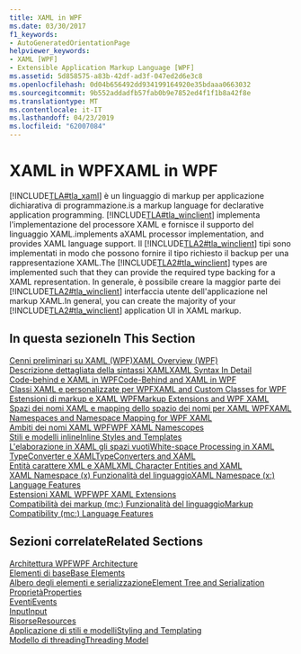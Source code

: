 ```yaml
---
title: XAML in WPF
ms.date: 03/30/2017
f1_keywords:
- AutoGeneratedOrientationPage
helpviewer_keywords:
- XAML [WPF]
- Extensible Application Markup Language [WPF]
ms.assetid: 5d858575-a83b-42df-ad3f-047ed2d6e3c8
ms.openlocfilehash: 0d04b656492dd934199164920e35bdaaa0663032
ms.sourcegitcommit: 9b552addadfb57fab0b9e7852ed4f1f1b8a42f8e
ms.translationtype: MT
ms.contentlocale: it-IT
ms.lasthandoff: 04/23/2019
ms.locfileid: "62007084"
---
```

# <a name="xaml-in-wpf"></a><span data-ttu-id="cd7f3-102">XAML in WPF</span><span class="sxs-lookup"><span data-stu-id="cd7f3-102">XAML in WPF</span></span>
[!INCLUDE[TLA#tla_xaml](../../../../includes/tlasharptla-xaml-md.md)] <span data-ttu-id="cd7f3-103">è un linguaggio di markup per applicazione dichiarativa di programmazione.</span><span class="sxs-lookup"><span data-stu-id="cd7f3-103">is a markup language for declarative application programming.</span></span> [!INCLUDE[TLA#tla_winclient](../../../../includes/tlasharptla-winclient-md.md)] <span data-ttu-id="cd7f3-104">implementa l'implementazione del processore XAML e fornisce il supporto del linguaggio XAML.</span><span class="sxs-lookup"><span data-stu-id="cd7f3-104">implements aXAML processor implementation, and provides XAML language support.</span></span> <span data-ttu-id="cd7f3-105">Il [!INCLUDE[TLA2#tla_winclient](../../../../includes/tla2sharptla-winclient-md.md)] tipi sono implementati in modo che possono fornire il tipo richiesto il backup per una rappresentazione XAML.</span><span class="sxs-lookup"><span data-stu-id="cd7f3-105">The [!INCLUDE[TLA2#tla_winclient](../../../../includes/tla2sharptla-winclient-md.md)] types are implemented such that they can provide the required type backing for a XAML representation.</span></span> <span data-ttu-id="cd7f3-106">In generale, è possibile creare la maggior parte dei [!INCLUDE[TLA2#tla_winclient](../../../../includes/tla2sharptla-winclient-md.md)] interfaccia utente dell'applicazione nel markup XAML.</span><span class="sxs-lookup"><span data-stu-id="cd7f3-106">In general, you can create the majority of your [!INCLUDE[TLA2#tla_winclient](../../../../includes/tla2sharptla-winclient-md.md)] application UI in XAML markup.</span></span>  
  
## <a name="in-this-section"></a><span data-ttu-id="cd7f3-107">In questa sezione</span><span class="sxs-lookup"><span data-stu-id="cd7f3-107">In This Section</span></span>  
 [<span data-ttu-id="cd7f3-108">Cenni preliminari su XAML (WPF)</span><span class="sxs-lookup"><span data-stu-id="cd7f3-108">XAML Overview (WPF)</span></span>](xaml-overview-wpf.md)  
 [<span data-ttu-id="cd7f3-109">Descrizione dettagliata della sintassi XAML</span><span class="sxs-lookup"><span data-stu-id="cd7f3-109">XAML Syntax In Detail</span></span>](xaml-syntax-in-detail.md)  
 [<span data-ttu-id="cd7f3-110">Code-behind e XAML in WPF</span><span class="sxs-lookup"><span data-stu-id="cd7f3-110">Code-Behind and XAML in WPF</span></span>](code-behind-and-xaml-in-wpf.md)  
 [<span data-ttu-id="cd7f3-111">Classi XAML e personalizzate per WPF</span><span class="sxs-lookup"><span data-stu-id="cd7f3-111">XAML and Custom Classes for WPF</span></span>](xaml-and-custom-classes-for-wpf.md)  
 [<span data-ttu-id="cd7f3-112">Estensioni di markup e XAML WPF</span><span class="sxs-lookup"><span data-stu-id="cd7f3-112">Markup Extensions and WPF XAML</span></span>](markup-extensions-and-wpf-xaml.md)  
 [<span data-ttu-id="cd7f3-113">Spazi dei nomi XAML e mapping dello spazio dei nomi per XAML WPF</span><span class="sxs-lookup"><span data-stu-id="cd7f3-113">XAML Namespaces and Namespace Mapping for WPF XAML</span></span>](xaml-namespaces-and-namespace-mapping-for-wpf-xaml.md)  
 [<span data-ttu-id="cd7f3-114">Ambiti dei nomi XAML WPF</span><span class="sxs-lookup"><span data-stu-id="cd7f3-114">WPF XAML Namescopes</span></span>](wpf-xaml-namescopes.md)  
 [<span data-ttu-id="cd7f3-115">Stili e modelli inline</span><span class="sxs-lookup"><span data-stu-id="cd7f3-115">Inline Styles and Templates</span></span>](inline-styles-and-templates.md)  
 [<span data-ttu-id="cd7f3-116">L'elaborazione in XAML gli spazi vuoti</span><span class="sxs-lookup"><span data-stu-id="cd7f3-116">White-space Processing in XAML</span></span>](../../xaml-services/whitespace-processing-in-xaml.md)  
 [<span data-ttu-id="cd7f3-117">TypeConverter e XAML</span><span class="sxs-lookup"><span data-stu-id="cd7f3-117">TypeConverters and XAML</span></span>](typeconverters-and-xaml.md)  
 [<span data-ttu-id="cd7f3-118">Entità carattere XML e XAML</span><span class="sxs-lookup"><span data-stu-id="cd7f3-118">XML Character Entities and XAML</span></span>](../../xaml-services/xml-character-entities-and-xaml.md)  
 [<span data-ttu-id="cd7f3-119">XAML Namespace (x) Funzionalità del linguaggio</span><span class="sxs-lookup"><span data-stu-id="cd7f3-119">XAML Namespace (x:) Language Features</span></span>](../../xaml-services/xaml-namespace-x-language-features.md)  
 [<span data-ttu-id="cd7f3-120">Estensioni XAML WPF</span><span class="sxs-lookup"><span data-stu-id="cd7f3-120">WPF XAML Extensions</span></span>](wpf-xaml-extensions.md)  
 [<span data-ttu-id="cd7f3-121">Compatibilità dei markup (mc:) Funzionalità del linguaggio</span><span class="sxs-lookup"><span data-stu-id="cd7f3-121">Markup Compatibility (mc:) Language Features</span></span>](markup-compatibility-mc-language-features.md)  
  
## <a name="related-sections"></a><span data-ttu-id="cd7f3-122">Sezioni correlate</span><span class="sxs-lookup"><span data-stu-id="cd7f3-122">Related Sections</span></span>  
 [<span data-ttu-id="cd7f3-123">Architettura WPF</span><span class="sxs-lookup"><span data-stu-id="cd7f3-123">WPF Architecture</span></span>](wpf-architecture.md)  
  [<span data-ttu-id="cd7f3-124">Elementi di base</span><span class="sxs-lookup"><span data-stu-id="cd7f3-124">Base Elements</span></span>](base-elements.md)  
  [<span data-ttu-id="cd7f3-125">Albero degli elementi e serializzazione</span><span class="sxs-lookup"><span data-stu-id="cd7f3-125">Element Tree and Serialization</span></span>](element-tree-and-serialization.md)  
  [<span data-ttu-id="cd7f3-126">Proprietà</span><span class="sxs-lookup"><span data-stu-id="cd7f3-126">Properties</span></span>](properties-wpf.md)  
  [<span data-ttu-id="cd7f3-127">Eventi</span><span class="sxs-lookup"><span data-stu-id="cd7f3-127">Events</span></span>](events-wpf.md)  
  [<span data-ttu-id="cd7f3-128">Input</span><span class="sxs-lookup"><span data-stu-id="cd7f3-128">Input</span></span>](input-wpf.md)  
  [<span data-ttu-id="cd7f3-129">Risorse</span><span class="sxs-lookup"><span data-stu-id="cd7f3-129">Resources</span></span>](resources-wpf.md)  
  [<span data-ttu-id="cd7f3-130">Applicazione di stili e modelli</span><span class="sxs-lookup"><span data-stu-id="cd7f3-130">Styling and Templating</span></span>](../controls/styling-and-templating.md)  
  [<span data-ttu-id="cd7f3-131">Modello di threading</span><span class="sxs-lookup"><span data-stu-id="cd7f3-131">Threading Model</span></span>](threading-model.md)
